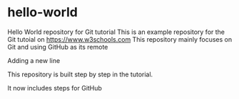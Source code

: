 # hello-world
Hello World repository for Git tutorial
This is an example repository for the Git tutoial on https://www.w3schools.com
This repository mainly focuses on Git and using GitHub as its remote

Adding a new line

This repository is built step by step in the tutorial.

It now includes steps for GitHub
